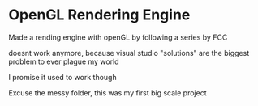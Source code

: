 # OpenGL Rendering Engine

Made a rending engine with openGL by following a series by FCC

doesnt work anymore, because visual studio "solutions" are the biggest problem to ever plague my world  

I promise it used to work though  


Excuse the messy folder, this was my first big scale project  
